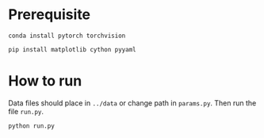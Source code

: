 
# Prerequisite
```
conda install pytorch torchvision
```
```
pip install matplotlib cython pyyaml
```

# How to run
Data files should place in ```../data``` or change path in ```params.py```.
Then run the file ```run.py```.
```
python run.py
```
